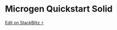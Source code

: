# Microgen Quickstart Solid

[Edit on StackBlitz ⚡️](https://stackblitz.com/fork/github/mejik-dev/quickstart-solid)

